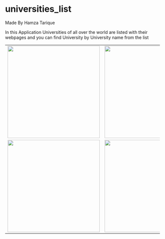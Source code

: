 # universities_list
Made By Hamza Tarique

In this Application Universities of all over the world are listed with their webpages and you can find University by University name from the list


|                                                                         |                                                                         |
|-------------------------------------------------------------------------|-------------------------------------------------------------------------|
| <img src="https://i.postimg.cc/MT8H5tgV/screenshot-1.png" width="300"/> | <img src="https://i.postimg.cc/C1tv9BHG/screenshot-1.png" width="300"/> |
| <img src="https://i.postimg.cc/5tQ2c8gj/screenshot-3.png" width="300"/> | <img src="https://i.postimg.cc/3NTGy3KM/screenshot-1.png" width="300"/> |
